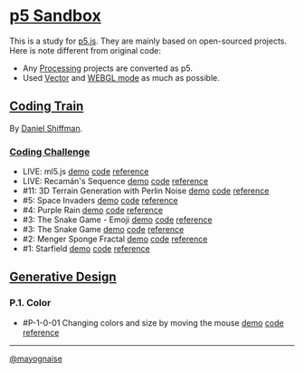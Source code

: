 # [p5 Sandbox][p5-sandbox]

This is a study for [p5.js][p5-js]. They are mainly based on open-sourced projects.
Here is note different from original code:
- Any [Processing][processing] projects are converted as p5.
- Used [Vector][vector-example] and [WEBGL mode][webgl] as much as possible.

## [Coding Train][coding-train]
By [Daniel Shiffman][daniel-shiffman].

### [Coding Challenge][coding-challenge]
- LIVE: ml5.js [demo][cclive-072018-ml5-demo] [code][cclive-072018-ml5-code] [reference][cclive-072018-ml5-ref]
- LIVE: Recamán's Sequence [demo][cclive-072018-recamans-demo] [code][cclive-072018-recamans-code] [reference][cclive-072018-recamans-ref]
- \#11: 3D Terrain Generation with Perlin Noise [demo][cc011-demo] [code][cc011-code] [reference][cc011-ref]
- \#5: Space Invaders [demo][cc005-demo] [code][cc005-code] [reference][cc005-ref]
- \#4: Purple Rain [demo][cc004-demo] [code][cc004-code] [reference][cc004-ref]
- \#3: The Snake Game - Emoji [demo][cc003-emoji-demo] [code][cc003-emoji-code] [reference][cc003-emoji-ref]
- \#3: The Snake Game [demo][cc003-demo] [code][cc003-code] [reference][cc003-ref]
- \#2: Menger Sponge Fractal [demo][cc002-demo] [code][cc002-code] [reference][cc002-ref]
- \#1: Starfield [demo][cc001-demo] [code][cc001-code] [reference][cc001-ref]


## [Generative Design][generative-design]

### P.1. Color
- \#P-1-0-01 Changing colors and size by moving the mouse [demo][p-1-0-01-demo] [code][p-1-0-01-code] [reference][p-1-0-01-ref]



---

[@mayognaise][mayognaise]

[p5-sandbox]: https://mayognaise.github.io/p5-sandbox
[p5-js]: https://p5js.org
[processing]: https://processing.org/
[ml5]: https://ml5js.org/
[coding-train]: http://thecodingtrain.com
[daniel-shiffman]: https://shiffman.net
[coding-challenge]: http://thecodingtrain.com/CodingChallenges
[generative-design]: http://www.generative-gestaltung.de/2
[mayognaise]: https://github.com/mayognaise
[cc001-demo]: https://mayognaise.github.io/p5-sandbox/coding-train/cc001-starfield
[cc001-code]: https://github.com/mayognaise/p5-sandbox/tree/master/docs/coding-train/cc001-starfield
[cc001-ref]: http://thecodingtrain.com/CodingChallenges/001-starfield.html
[cc002-code]: https://github.com/mayognaise/p5-sandbox/tree/master/docs/coding-train/cc002-menger-sponge
[cc002-demo]: https://mayognaise.github.io/p5-sandbox/coding-train/cc002-menger-sponge
[cc002-ref]: http://thecodingtrain.com/CodingChallenges/002-mengersponge.html
[cc003-code]: https://github.com/mayognaise/p5-sandbox/tree/master/docs/coding-train/cc003-snake-game
[cc003-demo]: https://mayognaise.github.io/p5-sandbox/coding-train/cc003-snake-game
[cc003-ref]: http://thecodingtrain.com/CodingChallenges/003-snake-game-p5.html
[cc003-emoji-code]: https://github.com/mayognaise/p5-sandbox/tree/master/docs/coding-train/cc003-snake-game-emoji
[cc003-emoji-demo]: https://mayognaise.github.io/p5-sandbox/coding-train/cc003-snake-game-emoji
[cc003-emoji-ref]: http://thecodingtrain.com/CodingChallenges/003-snake-game-p5.html
[cc004-demo]: https://mayognaise.github.io/p5-sandbox/coding-train/cc004-purplerain
[cc004-code]: https://github.com/mayognaise/p5-sandbox/tree/master/docs/coding-train/cc004-purplerain
[cc004-ref]: http://thecodingtrain.com/CodingChallenges/004-purplerain.html
[cc005-demo]: https://mayognaise.github.io/p5-sandbox/coding-train/cc005-space-invaders
[cc005-code]: https://github.com/mayognaise/p5-sandbox/tree/master/docs/coding-train/cc005-space-invaders
[cc005-ref]: http://thecodingtrain.com/CodingChallenges/005-space-invaders-p5.html
[cc011-code]: https://github.com/mayognaise/p5-sandbox/tree/master/docs/coding-train/cc011-perlinnoiseterrain
[cc011-demo]: https://mayognaise.github.io/p5-sandbox/coding-train/cc011-perlinnoiseterrain
[cc011-ref]: http://thecodingtrain.com/CodingChallenges/011-perlinnoiseterrain.html
[cclive-072018-recamans-code]: https://github.com/mayognaise/p5-sandbox/tree/master/docs/coding-train/cclive-072018-recamans-sequence
[cclive-072018-recamans-demo]: https://mayognaise.github.io/p5-sandbox/coding-train/cclive-072018-recamans-sequence
[cclive-072018-recamans-ref]: https://youtu.be/XXwjcxMOA8s
[cclive-072018-ml5-code]: https://github.com/mayognaise/p5-sandbox/tree/master/docs/coding-train/cclive-072018-ml5
[cclive-072018-ml5-demo]: https://mayognaise.github.io/p5-sandbox/coding-train/cclive-072018-ml5
[cclive-072018-ml5-ref]: https://youtu.be/XXwjcxMOA8s
[p-1-0-01-code]: https://github.com/mayognaise/p5-sandbox/tree/master/docs/generative-design/p-1-0-01
[p-1-0-01-demo]: https://mayognaise.github.io/p5-sandbox/generative-design/p-1-0-01
[p-1-0-01-ref]: https://editor.p5js.org/generative-design/sketches/P_1_0_01
[menger-sponge]: https://en.wikipedia.org/wiki/Menger_sponge
[snake-game]: https://en.wikipedia.org/wiki/Snake_(video_game_genre)
[triangle-strip-issue]: https://github.com/processing/p5.js/issues/2344
[vector-example]: https://mayognaise.github.io/p5-vector-examples
[webgl]: https://github.com/processing/p5.js/wiki/Getting-started-with-WebGL-in-p5
[recamans-sequence]: https://oeis.org/A005132
[recamans-sequence-numberphile]: https://youtu.be/FGC5TdIiT9U
[piano-key-frequencies]: https://en.wikipedia.org/wiki/Piano_key_frequencies
[imagenet]: http://www.image-net.org/
[imagenet1000_clsid_to_human]: https://gist.github.com/yrevar/942d3a0ac09ec9e5eb3a
[arXiv:1704.04861]: https://arxiv.org/abs/1704.04861

